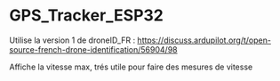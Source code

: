 # GPS_Tracker_ESP32

Utilise la version 1 de droneID_FR : https://discuss.ardupilot.org/t/open-source-french-drone-identification/56904/98

Affiche la vitesse max, trés utile pour faire des mesures de vitesse
